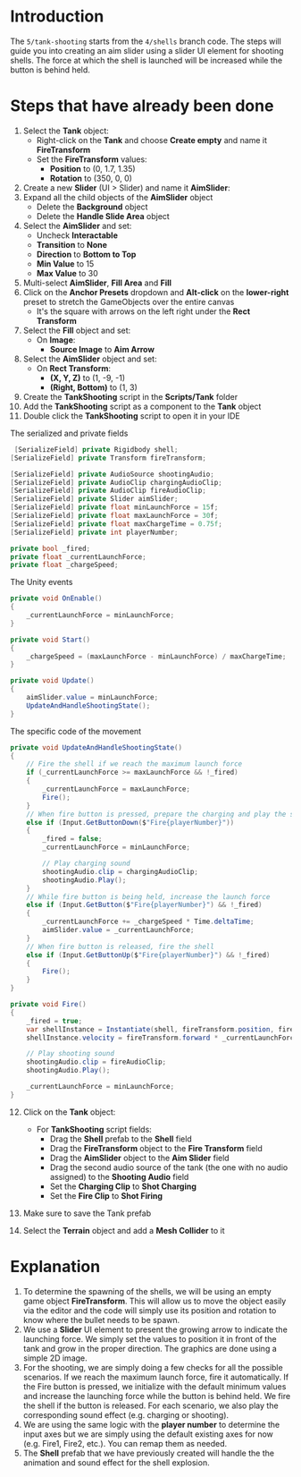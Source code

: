 # Introduction

The `5/tank-shooting` starts from the `4/shells` branch code. The steps will guide you into creating an aim slider using a slider UI element for shooting shells. The force at which the shell is launched will be increased while the button is behind held.
# Steps that have already been done

1. Select the **Tank** object:
    * Right-click on the **Tank** and choose **Create empty** and name it **FireTransform**
    * Set the **FireTransform** values:
        * **Position** to (0, 1.7, 1.35)
        * **Rotation** to (350, 0, 0)
2. Create a new **Slider** (UI > Slider) and name it **AimSlider**:
3. Expand all the child objects of the **AimSlider** object
    * Delete the **Background** object
    * Delete the **Handle Slide Area** object
4. Select the **AimSlider** and set:
    * Uncheck **Interactable**
    * **Transition** to **None**
    * **Direction** to **Bottom to Top**
    * **Min Value** to 15
    * **Max Value** to 30
5. Multi-select **AimSlider**, **Fill Area** and **Fill**
6. Click on the **Anchor Presets** dropdown and **Alt-click** on the **lower-right** preset to stretch the GameObjects over the entire canvas
    * It's the square with arrows on the left right under the **Rect Transform**
7. Select the **Fill** object and set:
    * On **Image**:
        * **Source Image** to **Aim Arrow**
8. Select the **AimSlider** object and set:
    * On **Rect Transform**:
        * **(X, Y, Z)** to (1, -9, -1)
        * **(Right, Bottom)** to (1, 3)
9. Create the **TankShooting** script in the **Scripts/Tank** folder
10. Add the **TankShooting** script as a component to the **Tank** object
11. Double click the **TankShooting** script to open it in your IDE

The serialized and private fields
```csharp
 [SerializeField] private Rigidbody shell;
[SerializeField] private Transform fireTransform;

[SerializeField] private AudioSource shootingAudio;
[SerializeField] private AudioClip chargingAudioClip;
[SerializeField] private AudioClip fireAudioClip;
[SerializeField] private Slider aimSlider;
[SerializeField] private float minLaunchForce = 15f;
[SerializeField] private float maxLaunchForce = 30f;
[SerializeField] private float maxChargeTime = 0.75f;
[SerializeField] private int playerNumber;

private bool _fired;
private float _currentLaunchForce;
private float _chargeSpeed;
```

The Unity events
```csharp
private void OnEnable()
{
    _currentLaunchForce = minLaunchForce;
}

private void Start()
{
    _chargeSpeed = (maxLaunchForce - minLaunchForce) / maxChargeTime;
}

private void Update()
{
    aimSlider.value = minLaunchForce;
    UpdateAndHandleShootingState();
}
```
The specific code of the movement
```csharp
private void UpdateAndHandleShootingState()
{
    // Fire the shell if we reach the maximum launch force
    if (_currentLaunchForce >= maxLaunchForce && !_fired)
    {
        _currentLaunchForce = maxLaunchForce;
        Fire();
    }
    // When fire button is pressed, prepare the charging and play the sound
    else if (Input.GetButtonDown($"Fire{playerNumber}"))
    {
        _fired = false;
        _currentLaunchForce = minLaunchForce;

        // Play charging sound
        shootingAudio.clip = chargingAudioClip;
        shootingAudio.Play();
    }
    // While fire button is being held, increase the launch force
    else if (Input.GetButton($"Fire{playerNumber}") && !_fired)
    {
        _currentLaunchForce += _chargeSpeed * Time.deltaTime;
        aimSlider.value = _currentLaunchForce;
    }
    // When fire button is released, fire the shell
    else if (Input.GetButtonUp($"Fire{playerNumber}") && !_fired)
    {
        Fire();
    }
}

private void Fire()
{
    _fired = true;
    var shellInstance = Instantiate(shell, fireTransform.position, fireTransform.rotation);
    shellInstance.velocity = fireTransform.forward * _currentLaunchForce;

    // Play shooting sound
    shootingAudio.clip = fireAudioClip;
    shootingAudio.Play();

    _currentLaunchForce = minLaunchForce;
}
```

12. Click on the **Tank** object:
    * For **TankShooting** script fields:
        * Drag the **Shell** prefab to the **Shell** field
        * Drag the **FireTransform** object to the **Fire Transform** field
        * Drag the **AimSlider** object to the **Aim Slider** field
        * Drag the second audio source of the tank (the one with no audio assigned) to the **Shooting Audio** field
        * Set the **Charging Clip** to **Shot Charging**
        * Set the **Fire Clip** to **Shot Firing**

13. Make sure to save the Tank prefab
14. Select the **Terrain** object and add a **Mesh Collider** to it

# Explanation

1. To determine the spawning of the shells, we will be using an empty game object **FireTransform**. This will allow us to move the object easily via the editor and the code will simply use its position and rotation to know where the bullet needs to be spawn.
2. We use a **Slider** UI element to present the growing arrow to indicate the launching force. We simply set the values to position it in front of the tank and grow in the proper direction. The graphics are done using a simple 2D image.
3. For the shooting, we are simply doing a few checks for all the possible scenarios. If we reach the maximum launch force, fire it automatically. If the Fire button is pressed, we initialize with the default minimum values and increase the launching force while the button is behind held. We fire the shell if the button is released. For each scenario, we also play the corresponding sound effect (e.g. charging or shooting).
4. We are using the same logic with the **player number** to determine the input axes but we are simply using the default existing axes for now (e.g. Fire1, Fire2, etc.). You can remap them as needed.
5. The **Shell** prefab that we have previously created will handle the the animation and sound effect for the shell explosion.